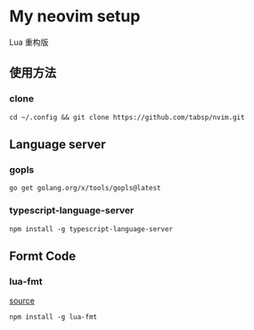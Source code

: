 # My neovim setup

Lua 重构版

## 使用方法

### clone

```shell
cd ~/.config && git clone https://github.com/tabsp/nvim.git
```

## Language server

### gopls

```shell
go get golang.org/x/tools/gopls@latest
```

### typescript-language-server

```shell
npm install -g typescript-language-server
```

## Formt Code

### lua-fmt

[source](https://github.com/trixnz/lua-fmt)

```shell
npm install -g lua-fmt
```

